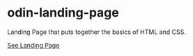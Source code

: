 # odin-landing-page
Landing Page that puts together the basics of HTML and CSS.

<a href="https://jfernandez7k.github.io/odin-landing-page/" target="_blank">See Landing Page</a>
